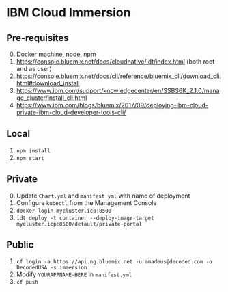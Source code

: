 # IBM Cloud Immersion

## Pre-requisites

0. Docker machine, node, npm
0. https://console.bluemix.net/docs/cloudnative/idt/index.html (both root and as user)
1. https://console.bluemix.net/docs/cli/reference/bluemix_cli/download_cli.html#download_install
2. https://www.ibm.com/support/knowledgecenter/en/SSBS6K_2.1.0/manage_cluster/install_cli.html
3. https://www.ibm.com/blogs/bluemix/2017/09/deploying-ibm-cloud-private-ibm-cloud-developer-tools-cli/

## Local

1. `npm install`
2. `npm start`

## Private

0. Update `Chart.yml` and `manifest.yml` with name of deployment
1. Configure `kubectl` from the Management Console
2. `docker login mycluster.icp:8500`
2. `idt deploy -t container --deploy-image-target mycluster.icp:8500/default/private-portal`

## Public

1. `cf login -a https://api.ng.bluemix.net -u amadeus@decoded.com -o DecodedUSA -s immersion`
2. Modify `YOURAPPNAME-HERE` in `manifest.yml`
3. `cf push`